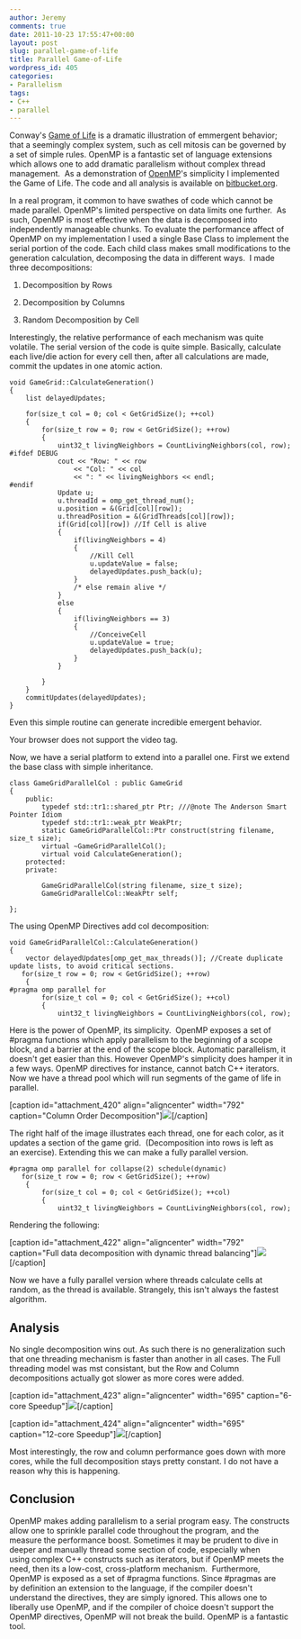 ```yaml
---
author: Jeremy
comments: true
date: 2011-10-23 17:55:47+00:00
layout: post
slug: parallel-game-of-life
title: Parallel Game-of-Life
wordpress_id: 405
categories:
- Parallelism
tags:
- C++
- parallel
---
```


Conway's [Game of Life](http://www.bitstorm.org/gameoflife/) is a dramatic illustration of emmergent behavior; that a seemingly complex system, such as cell mitosis can be governed by a set of simple rules. OpenMP is a fantastic set of language extensions which allows one to add dramatic parallelism without complex thread management.  As a demonstration of [OpenMP](http://openmp.org/wp/)'s simplicity I implemented the Game of Life. The code and all analysis is available on [bitbucket.org](https://bitbucket.org/jwright/parallel-game-of-life).

<!-- more -->

In a real program, it common to have swathes of code which cannot be made parallel. OpenMP's limited perspective on data limits one further.  As such, OpenMP is most effective when the data is decomposed into independently manageable chunks. To evaluate the performance affect of OpenMP on my implementation I used a single Base Class to implement the serial portion of the code. Each child class makes small modifications to the generation calculation, decomposing the data in different ways.  I made three decompositions:



	
  1. Decomposition by Rows

	
  2. Decomposition by Columns

	
  3. Random Decomposition by Cell




Interestingly, the relative performance of each mechanism was quite volatile. The serial version of the code is quite simple. Basically, calculate each live/die action for every cell then, after all calculations are made, commit the updates in one atomic action.






    
    void GameGrid::CalculateGeneration()
    {
        list delayedUpdates;
    
        for(size_t col = 0; col < GetGridSize(); ++col)
        {
            for(size_t row = 0; row < GetGridSize(); ++row)
            {
                uint32_t livingNeighbors = CountLivingNeighbors(col, row);
    #ifdef DEBUG
                cout << "Row: " << row
                    << "Col: " << col
                    << ": " << livingNeighbors << endl;
    #endif
                Update u;
                u.threadId = omp_get_thread_num();
                u.position = &(Grid[col][row]);
                u.threadPosition = &(GridThreads[col][row]);
                if(Grid[col][row]) //If Cell is alive
                {
                    if(livingNeighbors = 4)
                    {
                        //Kill Cell
                        u.updateValue = false;
                        delayedUpdates.push_back(u);
                    }
                    /* else remain alive */
                }
                else
                {
                    if(livingNeighbors == 3)
                    {
                        //ConceiveCell
                        u.updateValue = true;
                        delayedUpdates.push_back(u);
                    }
                }
    
            }
        }
        commitUpdates(delayedUpdates);
    }





Even this simple routine can generate incredible emergent behavior.


Your browser does not support the video tag.



Now, we have a serial platform to extend into a parallel one. First we extend the base class with simple inheritance.



    
    class GameGridParallelCol : public GameGrid
    {
        public:
            typedef std::tr1::shared_ptr Ptr; ///@note The Anderson Smart Pointer Idiom
            typedef std::tr1::weak_ptr WeakPtr;
            static GameGridParallelCol::Ptr construct(string filename, size_t size);
            virtual ~GameGridParallelCol();
            virtual void CalculateGeneration();
        protected:
        private:
    
            GameGridParallelCol(string filename, size_t size);
            GameGridParallelCol::WeakPtr self;
    
    };




The using OpenMP Directives add col decomposition:



    
    void GameGridParallelCol::CalculateGeneration()
    {
        vector delayedUpdates[omp_get_max_threads()]; //Create duplicate update lists, to avoid critical sections.
       for(size_t row = 0; row < GetGridSize(); ++row)
        {
    #pragma omp parallel for
            for(size_t col = 0; col < GetGridSize(); ++col)
            {
                uint32_t livingNeighbors = CountLivingNeighbors(col, row);






Here is the power of OpenMP, its simplicity.  OpenMP exposes a set of #pragma functions which apply parallelism to the beginning of a scope block, and a barrier at the end of the scope block. Automatic parallelism, it doesn't get easier than this. However OpenMP's simplicity does hamper it in a few ways. OpenMP directives for instance, cannot batch C++ iterators. Now we have a thread pool which will run segments of the game of life in parallel.

[caption id="attachment_420" align="aligncenter" width="792" caption="Column Order Decomposition"][![](http://www.codestrokes.com/wp-content/uploads/2011/10/Screenshot-at-2011-10-22-215034.png)](http://www.codestrokes.com/wp-content/uploads/2011/10/Screenshot-at-2011-10-22-215034.png)[/caption]

The right half of the image illustrates each thread, one for each color, as it updates a section of the game grid.  (Decomposition into rows is left as an exercise). Extending this we can make a fully parallel version.





    
    #pragma omp parallel for collapse(2) schedule(dynamic)
       for(size_t row = 0; row < GetGridSize(); ++row)
        {
            for(size_t col = 0; col < GetGridSize(); ++col)
            {
                uint32_t livingNeighbors = CountLivingNeighbors(col, row);






Rendering the following:

[caption id="attachment_422" align="aligncenter" width="792" caption="Full data decomposition with dynamic thread balancing"][![](http://www.codestrokes.com/wp-content/uploads/2011/10/CorrectedFullThreadRender.png)](http://www.codestrokes.com/wp-content/uploads/2011/10/CorrectedFullThreadRender.png)[/caption]






Now we have a fully parallel version where threads calculate cells at random, as the thread is available. Strangely, this isn't always the fastest algorithm.




## Analysis


No single decomposition wins out. As such there is no generalization such that one threading mechanism is faster than another in all cases. The Full threading model was mst consistant, but the Row and Column decompositions actually got slower as more cores were added.

[caption id="attachment_423" align="aligncenter" width="695" caption="6-core Speedup"][![](http://www.codestrokes.com/wp-content/uploads/2011/10/fitted-speedup-1024x768.png)](http://www.codestrokes.com/wp-content/uploads/2011/10/fitted-speedup.png)[/caption]

[caption id="attachment_424" align="aligncenter" width="695" caption="12-core Speedup"][![](http://www.codestrokes.com/wp-content/uploads/2011/10/fitted-speedup1-1024x768.png)](http://www.codestrokes.com/wp-content/uploads/2011/10/fitted-speedup1.png)[/caption]

Most interestingly, the row and column performance goes down with more cores, while the full decomposition stays pretty constant. I do not have a reason why this is happening.


## Conclusion




OpenMP makes adding parallelism to a serial program easy. The constructs allow one to sprinkle parallel code throughout the program, and the measure the performance boost. Sometimes it may be prudent to dive in deeper and manually thread some section of code, especially when using complex C++ constructs such as iterators, but if OpenMP meets the need, then its a low-cost, cross-platform mechanism.  Furthermore, OpenMP is exposed as a set of #pragma functions. Since #pragmas are by definition an extension to the language, if the compiler doesn't understand the directives, they are simply ignored. This allows one to liberally use OpenMP, and if the compiler of choice doesn't support the OpenMP directives, OpenMP will not break the build. OpenMP is a fantastic tool.
